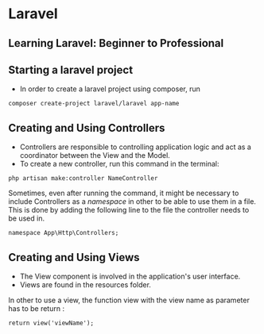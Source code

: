 # Laravel
## Learning Laravel: Beginner to Professional

## Starting a laravel project
- In order to create a laravel project using composer, run

```
composer create-project laravel/laravel app-name

```

## Creating and Using Controllers
- Controllers are responsible to controlling application logic and
act as a coordinator between the View and the Model.
- To create a new controller, run this command in the terminal:

```
php artisan make:controller NameController

```
Sometimes, even after running the command, it might be necessary
to include Controllers as a <i>namespace</i> in other to be
able to use them in a file. This is done by adding the following
line to the file the controller needs to be used in.

```
namespace App\Http\Controllers;

```

## Creating and Using Views

- The View component is involved in the application's user interface.
- Views are found in the resources folder.

In other to use a view, the function view with the view name as parameter
has to be return :

``` 
return view('viewName');

```